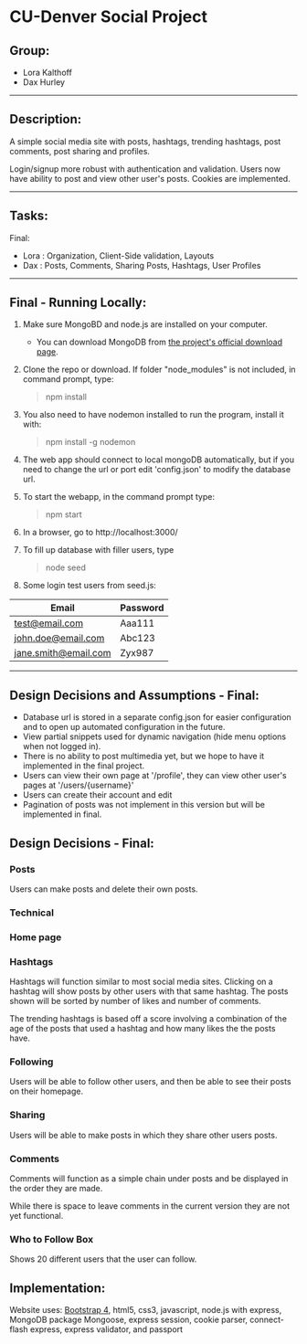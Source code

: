 # CU-Denver Social Project
## Group:
+ Lora Kalthoff
+ Dax Hurley
---
## Description:

A simple social media site with posts, hashtags, trending hashtags, post comments, post sharing and profiles.

Login/signup more robust with authentication and validation. Users now have ability to post and view other user's posts. Cookies are implemented.

---
## Tasks:
Final:
- Lora : Organization, Client-Side validation, Layouts
- Dax : Posts, Comments, Sharing Posts, Hashtags, User Profiles

---
## Final - Running Locally:

1. Make sure MongoBD and node.js are installed on your computer.
    - You can download MongoDB from [the project's official download page](https://www.mongodb.com/try/download/community).
2. Clone the repo or download. If folder "node_modules" is not included, in command prompt, type:
    >npm install
3. You also need to have nodemon installed to run the program, install it with:
    >npm install -g nodemon
3. The web app should connect to local mongoDB automatically, but if you need to change the url or port edit 'config.json' to modify the database url.
4. To start the webapp, in the command prompt type:
    >npm start
5. In a browser, go to http://localhost:3000/
6. To fill up database with filler users, type
    >node seed

7. Some login test users from seed.js:

| Email | Password |
---| ---
| test@email.com | Aaa111 |
| john.doe@email.com | Abc123 |
| jane.smith@email.com | Zyx987 |
---

## Design Decisions and Assumptions - Final:
 - Database url is stored in a separate config.json for easier configuration and to open up automated configuration in the future.
 - View partial snippets used for dynamic navigation (hide menu options when not logged in).
 - There is no ability to post multimedia yet, but we hope to have it implemented in the final project.
 - Users can view their own page at '/profile', they can view other user's pages at '/users/{username}'
 - Users can create their account and edit
 - Pagination of posts was not implement in this version but will be implemented in final.

## Design Decisions - Final:

### Posts

Users can make posts and delete their own posts.

### Technical

### Home page
### Hashtags

Hashtags will function similar to most social media sites. Clicking on a hashtag will show posts by other users with that same hashtag. The posts shown will be sorted by number of likes and number of comments.

The trending hashtags is based off a score involving a combination of the age of the posts that used a hashtag and how many likes the the posts have.

### Following

Users will be able to follow other users, and then be able to see their posts on their homepage.

### Sharing

Users will be able to make posts in which they share other users posts.

### Comments

Comments will function as a simple chain under posts and be displayed in the order they are made.

While there is space to leave comments in the current version they are not yet functional.


### Who to Follow Box

Shows 20 different users that the user can follow.

## Implementation:
Website uses:
 [Bootstrap 4](https://getbootstrap.com/), html5, css3, javascript, node.js with express, MongoDB package Mongoose, express session, cookie parser, connect-flash express, express validator, and passport
